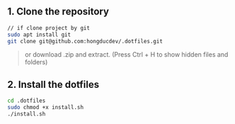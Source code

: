 ## 1. Clone the repository

```bash
// if clone project by git
sudo apt install git
git clone git@github.com:hongducdev/.dotfiles.git
```
> or download .zip and extract. (Press Ctrl + H to show hidden files and folders)

## 2. Install the dotfiles

```bash
cd .dotfiles
sudo chmod +x install.sh
./install.sh
```
